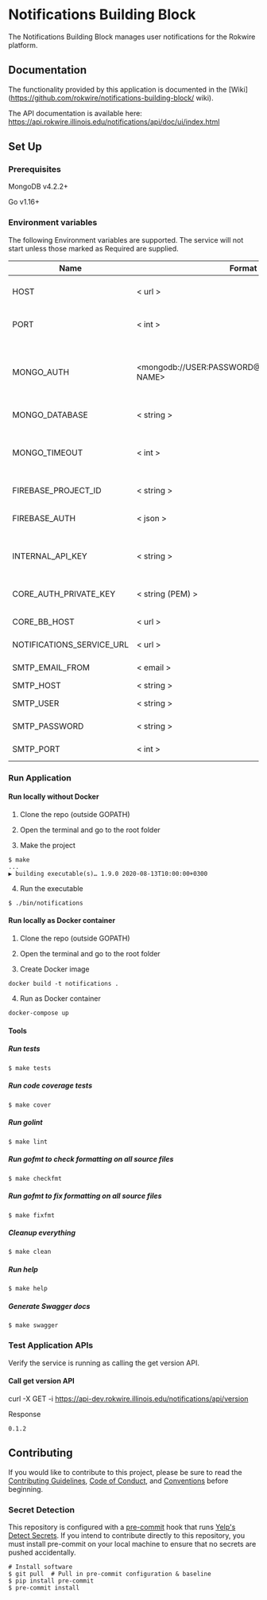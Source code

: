 # Notifications Building Block
The Notifications Building Block manages user notifications for the Rokwire platform.

## Documentation
The functionality provided by this application is documented in the [Wiki](https://github.com/rokwire/notifications-building-block/ wiki).

The API documentation is available here: https://api.rokwire.illinois.edu/notifications/api/doc/ui/index.html

## Set Up

### Prerequisites
MongoDB v4.2.2+

Go v1.16+

### Environment variables
The following Environment variables are supported. The service will not start unless those marked as Required are supplied.

Name|Format|Required|Description
---|---|---|---
HOST | < url > | yes | URL where this application is being hosted
PORT | < int > | yes | Port to be used by this application
MONGO_AUTH | <mongodb://USER:PASSWORD@HOST:PORT/DATABASE NAME> | yes | MongoDB authentication string. The user must have read/write privileges.
MONGO_DATABASE | < string > | yes | MongoDB database name
MONGO_TIMEOUT | < int > | no | MongoDB timeout in milliseconds. Defaults to 500.
FIREBASE_PROJECT_ID | < string > | yes | Firebase project ID
FIREBASE_AUTH | < json > | yes | Firebase authentication JSON string
INTERNAL_API_KEY | < string > | yes | Internal API key for invocation by other BBs
CORE_AUTH_PRIVATE_KEY | < string (PEM) > | yes | Private key for communicating with Core
CORE_BB_HOST | < url > | yes | Core BB host URL
NOTIFICATIONS_SERVICE_URL | < url > | yes | Notifications BB base URL
SMTP_EMAIL_FROM | < email > | yes | SMTP email from
SMTP_HOST | < string > | yes | SMTP host
SMTP_USER | < string > | yes | SMTP username
SMTP_PASSWORD | < string > | yes | SMTP password
SMTP_PORT | < int > | yes | SMTP port (Example 587)


### Run Application

#### Run locally without Docker

1. Clone the repo (outside GOPATH)

2. Open the terminal and go to the root folder
  
3. Make the project  
```
$ make
...
▶ building executable(s)… 1.9.0 2020-08-13T10:00:00+0300
```

4. Run the executable
```
$ ./bin/notifications
```

#### Run locally as Docker container

1. Clone the repo (outside GOPATH)

2. Open the terminal and go to the root folder
  
3. Create Docker image  
```
docker build -t notifications .
```
4. Run as Docker container
```
docker-compose up
```

#### Tools

##### Run tests
```
$ make tests
```

##### Run code coverage tests
```
$ make cover
```

##### Run golint
```
$ make lint
```

##### Run gofmt to check formatting on all source files
```
$ make checkfmt
```

##### Run gofmt to fix formatting on all source files
```
$ make fixfmt
```

##### Cleanup everything
```
$ make clean
```

##### Run help
```
$ make help
```

##### Generate Swagger docs
```
$ make swagger
```

### Test Application APIs

Verify the service is running as calling the get version API.

#### Call get version API

curl -X GET -i https://api-dev.rokwire.illinois.edu/notifications/api/version

Response
```
0.1.2
```

## Contributing
If you would like to contribute to this project, please be sure to read the [Contributing Guidelines](CONTRIBUTING.md), [Code of Conduct](CODE_OF_CONDUCT.md), and [Conventions](CONVENTIONS.md) before beginning.

### Secret Detection
This repository is configured with a [pre-commit](https://pre-commit.com/) hook that runs [Yelp's Detect Secrets](https://github.com/Yelp/detect-secrets). If you intend to contribute directly to this repository, you must install pre-commit on your local machine to ensure that no secrets are pushed accidentally.

```
# Install software 
$ git pull  # Pull in pre-commit configuration & baseline 
$ pip install pre-commit 
$ pre-commit install